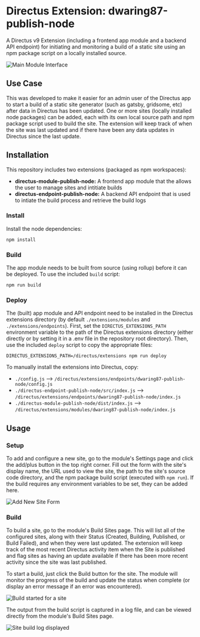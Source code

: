 # Directus Extension: dwaring87-publish-node

A Directus v9 Extension (including a frontend app module and a backend API endpoint) for initiating and monitoring a build of a static site using an npm package script on a locally installed source.

![Main Module Interface](https://user-images.githubusercontent.com/7526014/134442837-649dda76-b7b7-47b1-a4f3-06bc805e5303.jpeg)

## Use Case

This was developed to make it easier for an admin user of the Directus app to start a build of a static site generator (such as gatsby, gridsome, etc) after data in Directus has been updated.  One or more sites (locally installed node packages) can be added, each with its own local source path and npm package script used to build the site.  The extension will keep track of when the site was last updated and if there have been any data updates in Directus since the last update.

## Installation

This repository includes two extensions (packaged as npm workspaces): 

- **directus-module-publish-node:** A frontend app module that the allows the user to manage sites and intitiate builds
- **directus-endpoint-publish-node:** A backend API endpoint that is used to intiate the build process and retrieve the build logs

### Install

Install the node dependencies:

```
npm install
```

### Build

The app module needs to be built from source (using rollup) before it can be deployed.  To use the included `build` script:

```
npm run build
```

### Deploy

The (built) app module and API endpoint need to be installed in the Directus extensions directory (by default `./extensions/modules` and `./extensions/endpoints`).  First, set the `DIRECTUS_EXTENSIONS_PATH` environment variable to the path of the Directus extensions directory (either directly or by setting it in a .env file in the repository root directory).  Then, use the included `deploy` script to copy the appropriate files:

```
DIRECTUS_EXTENSIONS_PATH=/directus/extensions npm run deploy
```

To manually install the extensions into Directus, copy:

- `./config.js` --> `/directus/extensions/endpoints/dwaring87-publish-node/config.js`
- `./directus-endpoint-publish-node/src/index.js` --> `/directus/extensions/endpoints/dwaring87-publish-node/index.js`
- `./directus-module-publish-node/dist/index.js` --> `/directus/extensions/modules/dwaring87-publish-node/index.js`

## Usage

### Setup

To add and configure a new site, go to the module's Settings page and click the add/plus button in the top right corner.  Fill out the form with the site's display name, the URL used to view the site, the path to the site's source code directory, and the npm package build script (executed with `npm run`).  If the build requires any environment variables to be set, they can be added here.

![Add New Site Form](https://user-images.githubusercontent.com/7526014/134501221-b2c88265-1780-4f73-8b9f-7dcc57b2e66e.jpeg)

### Build

To build a site, go to the module's Build Sites page.  This will list all of the configured sites, along with their Status (Created, Building, Published, or Build Failed), and when they were last updated.  The extension will keep track of the most recent Directus activity item when the Site is published and flag sites as having an update available if there has been more recent activity since the site was last published.

To start a build, just click the Build button for the site.  The module will monitor the progress of the build and update the status when complete (or display an error message if an error was encountered).

![Build started for a site](https://user-images.githubusercontent.com/7526014/134502238-bb5bbf6c-7200-4123-b5da-540b0c4d6dea.jpeg)

The output from the build script is captured in a log file, and can be viewed directly from the module's Build Sites page.

![Site build log displayed](https://user-images.githubusercontent.com/7526014/134502442-30d7fc01-68dc-485b-94c4-eb66e09d9700.jpeg)
